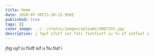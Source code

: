 ```yaml
---
title: Home
date: 2020-07-30T21:26:12.950Z
published: true
tags: []
cover_image: ../../static/images/uploads/4087255.jpg
description: j fguf ufutf iut futi fiutfiutf iu fu uf iutfuit i
---
```

jhg uyf iu fiutf iuf u fiu fiuf i